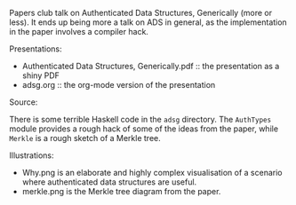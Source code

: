 Papers club talk on Authenticated Data Structures, Generically (more or
less). It ends up being more a talk on ADS in general, as the implementation
in the paper involves a compiler hack.

Presentations:

* Authenticated Data Structures, Generically.pdf :: the presentation
  as a shiny PDF
* adsg.org :: the org-mode version of the presentation

Source:

There is some terrible Haskell code in the `adsg` directory. The
`AuthTypes` module provides a rough hack of some of the ideas from
the paper, while `Merkle` is a rough sketch of a Merkle tree.

Illustrations:

* Why.png is an elaborate and highly complex visualisation of a
  scenario where authenticated data structures are useful.
* merkle.png is the Merkle tree diagram from the paper.
